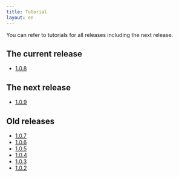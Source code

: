 ```yaml
---
title: Tutorial
layout: en
---
```


You can refer to tutorials for all releases including the next
release.

## The current release

* [1.0.8](1.0.8/)

## The next release

* [1.0.9](1.0.9/)

## Old releases

* [1.0.7](1.0.7/)
* [1.0.6](1.0.6/)
* [1.0.5](1.0.5/)
* [1.0.4](1.0.4/)
* [1.0.3](1.0.3/)
* [1.0.2](1.0.2/)
